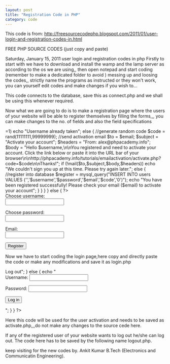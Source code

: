 ```yaml
---
layout: post
title: "Registration Code in PHP"
category: code
---
```

This code is from:
http://freesourcecodephp.blogspot.com/2011/01/user-login-and-registration-codes-in.html

FREE PHP SOURCE CODES (just copy and paste)

Saturday, January 15, 2011
user login and registration codes in php
Firstly to start with we have to download and install the wamp 
and the lamp server as according to the os we are using,,
then open notepad and start coding (remember to make a dedicated 
folder to avoid ) messing up and loosing the codes,, strictly name the 
programs as instructed or they won't work,
you can yourself edit codes and make changes if you wish to...




This code connects to the database, save this as connect.php and we shall be using this whenever required.

<?php

//ob
ob_start();

//session
session_start();

//connect to database
$error = "Problem connecting";
mysql_connect('server','username','password') or die($error);
mysql_select_db('phpacade_emailactivation') or die($error);

?>








Now what we are going to do is to make a registration page where the users of your website will be able to register themselves by filling the forms,,, you can make changes to the no. of fields and also the field specifications








<?php

include 'connect.php';

if ($_POST['register'])
{
 //get form data
 $username = addslashes(strip_tags($_POST['username']));
 $password = addslashes(strip_tags($_POST['password']));
 $email = addslashes(strip_tags($_POST['email']));
 
 if (!$username||!$password||!$email)
    echo "Please fill out all fields";
 else
 {
    //encrypt password
    $password = md5($password);
    
    //check if username already taken
    $check = mysql_query("SELECT * FROM users WHERE username='$username'");
    if (mysql_num_rows($check)>=1)
       echo "Username already taken";
    else
    {
       //generate random code
       $code = rand(11111111,99999999);
       
       //send activation email
       $to = $email;
       $subject = "Activate your account";
       $headers = "From: alex@phpacademy.info";
       $body = "Hello $username,\n\nYou registered and need to activate your account. Click the link below or paste it into the URL bar of your browser\n\nhttp://phpacademy.info/tutorials/emailactivation/activate.php?code=$code\n\nThanks!";

       if (!mail($to,$subject,$body,$headers))
           echo "We couldn't sign you up at this time. Please try again later.";
       else
       {
           //register into database
           $register = mysql_query("INSERT INTO users VALUES ('','$username','$password','$email','$code','0')");
           echo "You have been registered successfully! Please check your email ($email) to activate your account";
       }

    }
 }
}
else
{

?>

<form action='register.php' method='POST'>
Choose username:<br />
<input type='text' name='username'><p />
Choose password:<br />
<input type='password' name='password'><p />
Email:<br />
<input type='text' name='email'><p />
<input type='submit' name='register' value='Register'>
</form>

<?php

}

?>












Now we have to start coding the login page,here copy and directly paste the code or make any modifications and save it as login.php




<?php

include 'connect.php';

$session_username = $_SESSION['username'];

if ($_POST['login'])
{
   //get form data
   $username = addslashes(strip_tags($_POST['username']));
   $password = addslashes(strip_tags($_POST['password']));
   
   if (!$username||!$password)
      echo "Enter a username and password";
   else
   {
    //log in
    $login = mysql_query("SELECT * FROM users WHERE username='$username'");
    if (mysql_num_rows($login)==0)
       echo "No such user";
    else
    {
      while ($login_row = mysql_fetch_assoc($login))
      {
  
       //get database password
       $password_db = $login_row['password'];
  
       //encrypt form password
       $password = md5($password);
       
       //check password
       if ($password!=$password_db)
          echo "Incorrect password";
       else
       {
          //check if active
          $active = $login_row['active'];
          $email = $login_row['email'];
          
          if ($active==0)
             echo "You haven't activated your account, please check your email ($email)";
          else
          {
           $_SESSION['username']=$username; //assign session
           header("Location: index.php"); //refresh
          }
       }
  
  
      }
    }
   }
}
else
{

  if (isset($session_username))
  {
   echo "You are logged in, $session_username. <a href='logout.php'>Log out</a>";
  }
  else
  {
   echo "
   <form action='index.php' method='POST'>
   Username:

   <input type='text' name='username'><p />
   Password:

   <input type='password' name='password'><p />
   <input type='submit' name='login' value='Log in'>
   </form>
   ";
  }

}

?>

Here this code will be used for the user activation and needs to be saved as activate.php,,,do not make any changes to the source cede here.


<?php

include 'connect.php';

$code = $_GET['code'];

if (!$code)
    echo "No code supplied";
else
{
    $check = mysql_query("SELECT * FROM users WHERE code='$code' AND active='1'");
    if (mysql_num_rows($check)==1)
        echo "You have already activated your account";
    else
    {
        $activate = mysql_query("UPDATE users SET active='1' WHERE code='$code'");
        echo "Your account has been activated!";
    }
    
}
?>



If any of the registered user of your website wants to log out he/she can log out.
The code here has to be saved by the following name logout.php.
<?php

session_start();
session_destroy();

header("Location: index.php");

?>


keep visiting for the new codes
by.
Ankit Kumar
B.Tech
(Electronics and Communicatin Engineering).